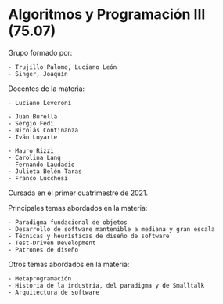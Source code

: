 # Algoritmos y Programación III (75.07)
Grupo formado por:

    - Trujillo Palomo, Luciano León
    - Singer, Joaquín

Docentes de la materia:

    - Luciano Leveroni

    - Juan Burella
    - Sergio Fedi
    - Nicolás Continanza
    - Iván Loyarte

    - Mauro Rizzi
    - Carolina Lang
    - Fernando Laudadio
    - Julieta Belén Taras
    - Franco Lucchesi

Cursada en el primer cuatrimestre de 2021.

Principales temas abordados en la materia:

    - Paradigma fundacional de objetos
    - Desarrollo de software mantenible a mediana y gran escala
    - Técnicas y heurísticas de diseño de software
    - Test-Driven Development
    - Patrones de diseño
 
Otros temas abordados en la materia:

    - Metaprogramación
    - Historia de la industria, del paradigma y de Smalltalk
    - Arquitectura de software
